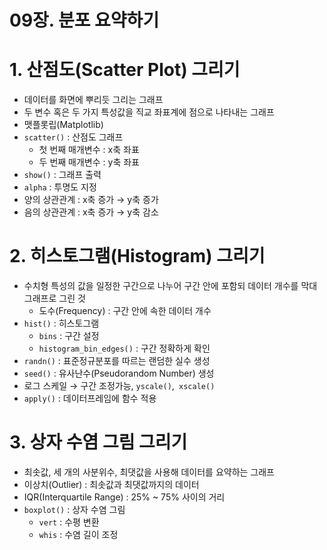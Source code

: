 # 09장. 분포 요약하기

# 1. 산점도(Scatter Plot) 그리기

- 데이터를 화면에 뿌리듯 그리는 그래프
- 두 변수 혹은 두 가지 특성값을 직교 좌표계에 점으로 나타내는 그래프
- 맷플롯립(Matplotlib)
- `scatter()` : 산점도 그래프
    - 첫 번째 매개변수 : x축 좌표
    - 두 번째 매개변수 : y축 좌표
- `show()` : 그래프 출력
- `alpha` : 투명도 지정
- 양의 상관관계 : x축 증가 → y축 증가
- 음의 상관관계 : x축 증가 → y축 감소

# 2. 히스토그램(Histogram) 그리기

- 수치형 특성의 값을 일정한 구간으로 나누어 구간 안에 포함되 데이터 개수를 막대 그래프로 그린 것
    - 도수(Frequency) : 구간 안에 속한 데이터 개수
- `hist()` : 히스토그램
    - `bins` : 구간 설정
    - `histogram_bin_edges()` : 구간 정확하게 확인
- `randn()` : 표준정규분포를 따르는 랜덤한 실수 생성
- `seed()` : 유사난수(Pseudorandom Number) 생성
- 로그 스케일 → 구간 조정가능, `yscale()`,` xscale()`
- `apply()` : 데이터프레임에 함수 적용

# 3. 상자 수염 그림 그리기

- 최솟값, 세 개의 사분위수, 최댓값을 사용해 데이터를 요약하는 그래프
- 이상치(Outlier) : 최솟값과 최댓값까지의 데이터
- IQR(Interquartile Range) : 25% ~ 75% 사이의 거리
- `boxplot()` : 상자 수염 그림
    - `vert` : 수평 변환
    - `whis` : 수염 길이 조정